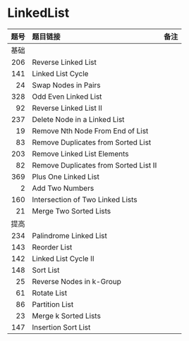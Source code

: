 # LinkedList

| 题号 | 题目链接 | 备注 |
| -: | :- | :- |
| 基础 | | |
| 206 | Reverse Linked List | |
| 141 | Linked List Cycle | |
| 24 | Swap Nodes in Pairs | |
| 328 | Odd Even Linked List | |
| 92 | Reverse Linked List II | |
| 237 | Delete Node in a Linked List | |
| 19 | Remove Nth Node From End of List | |
| 83 | Remove Duplicates from Sorted List | |
| 203 | Remove Linked List Elements | |
| 82 | Remove Duplicates from Sorted List II | |
| 369 | Plus One Linked List | |
| 2 | Add Two Numbers | |
| 160 | Intersection of Two Linked Lists | |
| 21 | Merge Two Sorted Lists | |
| 提高 | | |
| 234 | Palindrome Linked List | |
| 143 | Reorder List | |
| 142 | Linked List Cycle II | |
| 148 | Sort List | |
| 25 | Reverse Nodes in k-Group | |
| 61 | Rotate List | |
| 86 | Partition List | |
| 23 | Merge k Sorted Lists | |
| 147 | Insertion Sort List | |
